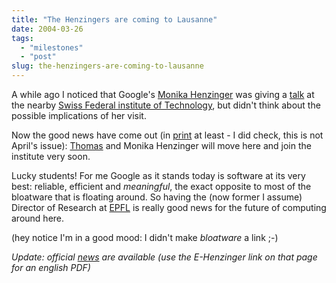 ```yaml
---
title: "The Henzingers are coming to Lausanne"
date: 2004-03-26
tags: 
  - "milestones"
  - "post"
slug: the-henzingers-are-coming-to-lausanne
---
```


A while ago I noticed that Google's [Monika Henzinger](http://www.henzinger.com/monika/) was giving a [talk](http://ic.epfl.ch/page6879.html) at the nearby [Swiss Federal institute of Technology](http://www.epfl.ch), but didn't think about the possible implications of her visit.

Now the good news have come out (in [print](http://www.hebdo.ch/) at least - I did check, this is not April's issue): [Thomas](http://www-cad.eecs.berkeley.edu/~tah/) and Monika Henzinger will move here and join the institute very soon.

Lucky students! For me Google as it stands today is software at its very best: reliable, efficient and _meaningful_, the exact opposite to most of the bloatware that is floating around. So having the (now former I assume) Director of Research at [EPFL](http://www.epfl.ch) is really good news for the future of computing around here.

(hey notice I'm in a good mood: I didn't make _bloatware_ a link ;-)

_Update: official [news](http://actualites.epfl.ch/index.php?module=Presseinfo&func=display_com&id=148&return_func=view_com&year=2004) are available (use the E-Henzinger link on that page for an english PDF)_
